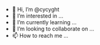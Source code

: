 - 👋 Hi, I’m @cycyght
- 👀 I’m interested in ...
- 🌱 I’m currently learning ...
- 💞️ I’m looking to collaborate on ...
- 📫 How to reach me ...

<!---
cycyght/cycyght is a ✨ special ✨ repository because its `README.md` (this file) appears on your GitHub profile.
You can click the Preview link to take a look at your changes.
--->
